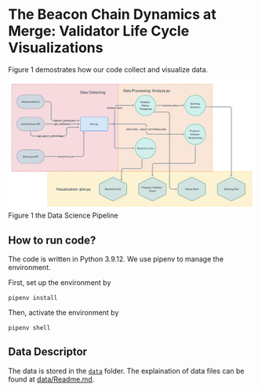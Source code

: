 # The Beacon Chain Dynamics at Merge: Validator Life Cycle Visualizations


Figure 1 demostrates how our code collect and visualize data.

![](imgs/data-processing.png)
Figure 1 the Data Science Pipeline

## How to run code?

The code is written in Python 3.9.12. We use pipenv to manage the environment.

First, set up the environment by 

```shell
pipenv install
```

Then, activate the environment by

```shell
pipenv shell
```

## Data Descriptor

The data is stored in the [`data`](https://github.com/sunshineluyao/merge-data-challenge-update/tree/master/data) folder. The explaination of data files can be found at [data/Readme.md](data/Readme.md).


